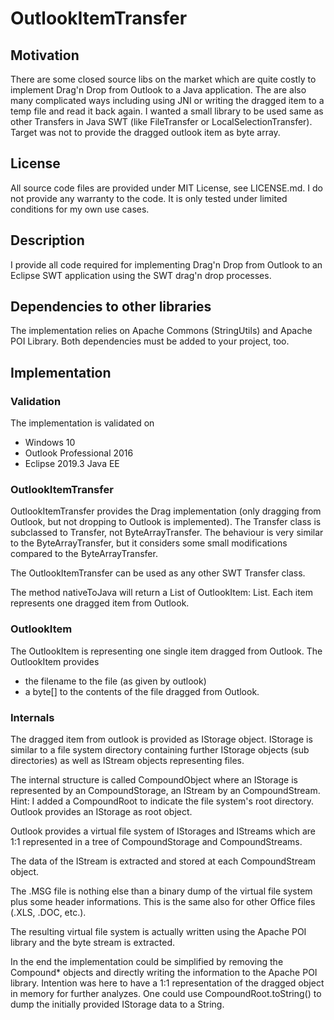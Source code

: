 # OutlookItemTransfer

## Motivation
There are some closed source libs on the market which are quite costly to implement Drag'n Drop from Outlook to a Java application.
The are also many complicated ways including using JNI or writing the dragged item to a temp file and read it back again.
I wanted a small library to be used same as other Transfers in Java SWT (like FileTransfer or LocalSelectionTransfer).
Target was not to provide the dragged outlook item as byte array.

## License
All source code files are provided under MIT License, see LICENSE.md.
I do not provide any warranty to the code. It is only tested under limited conditions for my own use cases.

## Description
I provide all code required for implementing Drag'n Drop from Outlook to an Eclipse SWT application using the SWT drag'n drop processes.

## Dependencies to other libraries
The implementation relies on Apache Commons (StringUtils) and Apache POI Library. Both dependencies must be added to your project, too.


## Implementation

### Validation
The implementation is validated on
* Windows 10
* Outlook Professional 2016
* Eclipse 2019.3 Java EE

### OutlookItemTransfer
OutlookItemTransfer provides the Drag implementation (only dragging from Outlook, but not dropping to Outlook is implemented). The Transfer class is subclassed to Transfer, not ByteArrayTransfer. The behaviour is very similar to the ByteArrayTransfer, but it considers some small modifications compared to the ByteArrayTransfer.

The OutlookItemTransfer can be used as any other SWT Transfer class.

The method nativeToJava will return a List of OutlookItem: List<OutlookItem>. Each item represents one dragged item from Outlook.
  
### OutlookItem
The OutlookItem is representing one single item dragged from Outlook. The OutlookItem provides
* the filename to the file (as given by outlook)
* a byte[] to the contents of the file dragged from Outlook.
 
### Internals
The dragged item from outlook is provided as IStorage object. IStorage is similar to a file system directory containing further IStorage objects (sub directories) as well as IStream objects representing files.
 
The internal structure is called CompoundObject where an IStorage is represented by an CompoundStorage, an IStream by an CompoundStream. Hint: I added a CompoundRoot to indicate the file system's root directory. Outlook provides an IStorage as root object.
 
Outlook provides a virtual file system of IStorages and IStreams which are 1:1 represented in a tree of CompoundStorage and CompoundStreams.

The data of the IStream is extracted and stored at each CompoundStream object.

The .MSG file is nothing else than a binary dump of the virtual file system plus some header informations. This is the same also for other Office files (.XLS, .DOC, etc.).

The resulting virtual file system is actually written using the Apache POI library and the byte stream is extracted.

In the end the implementation could be simplified by removing the Compound* objects and directly writing the information to the Apache POI library. Intention was here to have a 1:1 representation of the dragged object in memory for further analyzes. One could use CompoundRoot.toString() to dump the initially provided IStorage data to a String.

